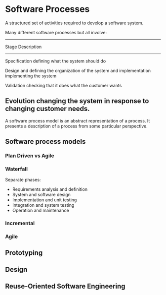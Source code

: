 # Software Processes

A structured set of activities required to develop a software system.

Many different software processes but all involve:

  ------------------------------------------------------------------------------
  Stage                    Description
  ------------------------ -----------------------------------------------------
  Specification            defining what the system should do

  Design and               defining the organization of the system and
  implementation           implementing the system

  Validation               checking that it does what the customer wants

  Evolution                changing the system in response to changing customer
                           needs.
  ------------------------------------------------------------------------------

A software process model is an abstract representation of a process. It
presents a description of a process from some particular perspective.

## Software process models

### Plan Driven vs Agile

### Waterfall

Separate phases:

-   Requirements analysis and definition
-   System and software design
-   Implementation and unit testing
-   Integration and system testing
-   Operation and maintenance

### Incremental

### Agile

## Prototyping

## Design

## Reuse-Oriented Software Engineering
